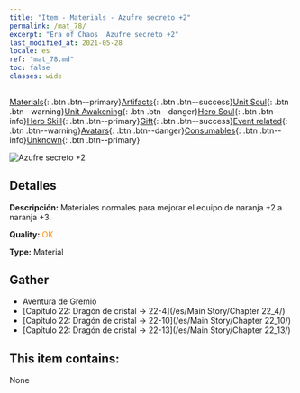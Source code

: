 ```yaml
---
title: "Item - Materials - Azufre secreto +2"
permalink: /mat_78/
excerpt: "Era of Chaos  Azufre secreto +2"
last_modified_at: 2021-05-28
locale: es
ref: "mat_78.md"
toc: false
classes: wide
---
```

 [Materials](/ItemsES/){: .btn .btn--primary}[Artifacts](/ItemsES/Artifacts/){: .btn .btn--success}[Unit Soul](/ItemsES/UnitSoul/){: .btn .btn--warning}[Unit Awakening](/ItemsES/UnitAwakening/){: .btn .btn--danger}[Hero Soul](/ItemsES/HeroSoul/){: .btn .btn--info}[Hero Skill](/ItemsES/HeroSkill/){: .btn .btn--primary}[Gift](/ItemsES/Gift/){: .btn .btn--success}[Event related](/ItemsES/Events/){: .btn .btn--warning}[Avatars](/ItemsES/Avatars/){: .btn .btn--danger}[Consumables](/ItemsES/Consumables/){: .btn .btn--info}[Unknown](/ItemsES/Unknown/){: .btn .btn--primary}

 ![Azufre secreto +2](/images/t/i_cailiao_liuhuang3.png)

## Detalles
 **Descripción:** Materiales normales para mejorar el equipo de naranja +2 a naranja +3.

 **Quality:** <span style="color: #FF8C00">OK</span>

 **Type:** Material

## Gather

*    Aventura de Gremio 
*    [Capítulo 22: Dragón de cristal -> 22-4](/es/Main Story/Chapter 22_4/) 
*    [Capítulo 22: Dragón de cristal -> 22-10](/es/Main Story/Chapter 22_10/) 
*    [Capítulo 22: Dragón de cristal -> 22-13](/es/Main Story/Chapter 22_13/) 

## This item contains:

  None

